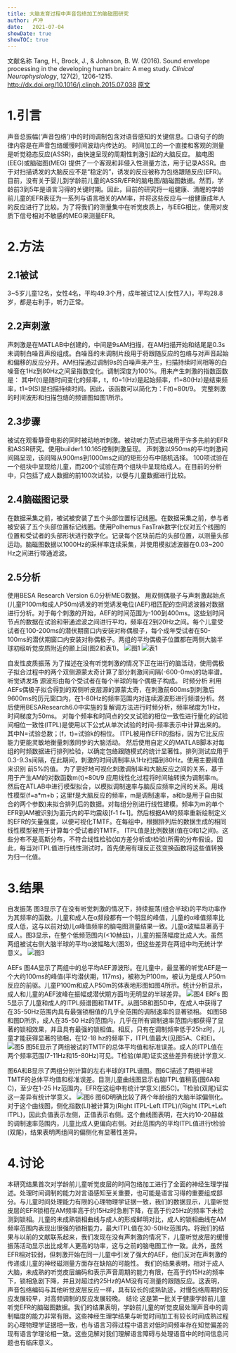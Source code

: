 ```yaml
---
title: 大脑发育过程中声音包络加工的脑磁图研究
author: 卢冲
date:   2021-07-04
showDate: true 
showTOC: true  
---
```

文献名称
Tang, H., Brock, J., & Johnson, B. W. (2016). Sound envelope processing in the developing human brain: A meg study. *Clinical Neurophysiology*, 127(2), 1206-1215.
http://dx.doi.org/10.1016/j.clinph.2015.07.038
[原文](../Source_Files/2021-07-04-LC1.pdf)
# 1.引言
声音总振幅(‘声音包络’)中的时间调制包含对语音感知的关键信息。口语句子的韵律内容是在声音包络缓慢时间波动内传达的。
时间加工的一个直接和客观的测量是听觉稳态反应(ASSR)，由快速呈现的周期性刺激引起的大脑反应。
脑电图(EEG)或脑磁图(MEG) 提供了一个客观和非侵入性测量方法，用于记录ASSR。由于对扫描诱发的大脑反应不是“稳定的”，诱发的反应被称为包络跟随反应(EFR)。
目前，没有关于婴儿到学龄前儿童的ASSR/EFR的脑电图/脑磁图数据。然而，学龄前3到5年是语言习得的关键时期。因此，目前的研究将一组健康、清醒的学龄前儿童的EFR表征为一系列与语言相关的AM率，并将这些反应与一组健康成年人的反应进行了比较。为了将我们的测量集中在听觉皮质上，与EEG相比，使用对皮质下信号相对不敏感的MEG来测量EFR。
# 2.方法
## 2.1被试
3~5岁儿童12名，女性4名，平均49.3个月，成年被试12人(女性7人)，平均28.8岁，都是右利手，听力正常。
## 2.2声刺激
声刺激是在MATLAB中创建的，中间是9sAM扫描，在AM扫描开始和结尾是0.3s未调制白噪音声段组成。白噪音的未调制片段用于将跟随反应的包络与对声音起始和偏移的反应分开。AM扫描通过调制9s的白噪声来产生，扫描持续时间相等的白噪音在1Hz到80Hz之间呈指数变化。调制深度为100%。用来产生刺激的指数函数是：
其中f(t)是随时间变化的频率，t，f0=1(Hz)是起始频率，f1=80(Hz)是结束频率，t1=9(S)是扫描持续时间。因此，该函数可以简化为：F(t)=80t/9。
完整刺激的时间波形和扫描包络的频谱图如图1所示。

## 2.3步骤
被试在观看静音电影的同时被动地听刺激。被动听力范式已被用于许多先前的EFR和ASSR研究。使用builder1.10.165控制刺激呈现。
声刺激以950ms的平均刺激间间隔呈现，该间隔从900ms到1000ms之间的矩形分布中随机选择。
100项试验在一个组块中呈现给儿童，而200个试验在两个组块中呈现给成人。在目前的分析中，只包括了成人数据的前100次试验，以便与儿童数据进行比较。
## 2.4脑磁图记录
在数据采集之前，被试被安装了五个头部位置标记线圈。在数据采集之前，参与者被安装了五个头部位置标记线圈。使用Polhemus FasTrak数字化仪对五个线圈的位置和受试者的头部形状进行数字化。记录每个区块前后的头部位置，以测量头部运动。脑磁图数据以1000Hz的采样率连续采集，并使用模拟滤波器在0.03~200 Hz之间进行带通滤波。
## 2.5分析
使用BESA Research Version 6.0分析MEG数据。
用双侧偶极子与声刺激起始点(儿童P100m和成人P50m)诱发的听觉诱发电位(AEF)相匹配的空间滤波器对数据进行分析。对于每个刺激的开始，AEF的时间范围为-100到400ms。这些划时间节点的数据在试验和带通滤波之间进行平均，频率在2到20Hz之间。每个儿童受试者在100-200ms的潜伏期窗口内安装对称偶极子，每个成年受试者在50-100ms的潜伏期窗口内安装对称偶极子。两组的平均偶极子位置都在两侧大脑半球初级听觉皮质附近的颞上回(图2和表1)。
![图1](../Supporting_Information/2021-07-04-LC1-Fig2.png)
![表1](../Supporting_Information/2021-07-04-LC1-Table1.png)

自发性皮质振荡 为了描述在没有听觉刺激的情况下正在进行的脑活动，使用偶极子拟合过程中的两个双侧源蒙太奇计算了部分刺激间间隔(-600-0ms)的功率谱。
听觉诱发场   源波形由每个受试者在每个半球的每个偶极子构成。
时频分析     利用AEFs偶极子拟合得到的双侧听皮层源的源蒙太奇，在刺激前600ms到刺激后9600ms的历元窗口内，在1-80Hz的频率范围内对连续源波形进行频谱分析。然后使用BESAResearch6.0中实施的复解调方法进行时频分析，频率梯度为1Hz，时间梯度为50ms。
对每个频率和时间点的交叉试验的相位一致性进行量化的试验间相位一致性(ITPL)是使用以下公式从单次试验的时间-频率表示中计算出来的。
其中N=试验总数；(f，t)=试验k的相位。
ITPL被用作EFR的指标，因为它比反应能力更能灵敏地衡量刺激同步的大脑活动。
然后使用自定义的MATLAB脚本对每组的时频数据进行排列检验，以确定包络跟随模式的统计显著性。排列测试应用于0.3-9.3s间隔，在此期间，刺激的时间调制率从1Hz扫描到80Hz。使用主要阈值来识别 前5%的值。
为了更好地可视化刺激调制率和大脑反应之间的关系，基于用于产生AM的对数函数m(t)=80t/9 应用线性化过程将时间轴转换为调制率m。
然后在ATLAB中进行模型拟合，以模拟调制速率与脑反应频率之间的关系。用线性模型(f=a*m+b；这里f是大脑反应的频率，m是调制速率，a和b是用于自由拟合的两个参数)来拟合排列后的数据。对每组分别进行线性建模。频率为m的单个EFR到AM被识别为面元内的平均震级[f-1 f+1]。然后根据AM的频率重新绘制定义的EFR的矢量强度，以便可视化TMTF。在每组中，根据排列后的数据生成的相同线性模型被用于计算每个受试者的TMTF。
ITPL值是比例数据(值在0和1之间)。这些分布不是高斯分布，不符合线性检验(如方差分析或t检验)所需的分布假设。因此，每当对ITPL值进行线性测试时，首先使用有理反正弦变换函数将这些值转换为归一化值。

# 3.结果
自发振荡
图3显示了在没有听觉刺激的情况下，持续振荡(组合半球)的平均功率作为其频率的函数。儿童和成人在α频段都有一个明显的峰值，儿童的α峰值频率比成人低，这与以前对幼儿α峰值频率的脑电图测量结果一致。儿童α波幅显著高于成人。图3显示，在整个低频范围内(<10赫兹)，儿童的振荡幅度比成人大。虽然两组被试右侧大脑半球的平均α波幅略大(图3)，但这些差异在两组中均无统计学意义。
![图3](../Supporting_Information/2021-07-04-LC1-Fig3.png)

AEFs
图4A显示了两组中的总平均AEF源波形。在儿童中，最显著的听觉AEF是一个大约100ms的峰值(平均潜伏期，117ms)，被称为P100m，被认为是成人P50m反应的前驱。儿童P100m和成人P50m的体表地形图如图4所示。统计分析显示，成人和儿童的AEF波峰在振幅或潜伏期方面均无明显的半球差异。
![图4](../Supporting_Information/2021-07-04-LC1-Fig4.png)
ERFs
图5显示了儿童和成人的ITPL频谱图和TMTF。从图5B和图5D中，在成人中获得了在35-50Hz范围内具有最强锁相值的几乎全范围的调制速率的显著锁相。
如图5B和图D所示，成人在35-50 Hz的范围内，几乎在所有调制速率范围内都获得了显著的锁相效果，并且具有最强的锁相值。相反，只有在调制频率低于25hz时，儿童才能获得显著的锁相，在12-18 hz的频率下，ITPL值最大(见图5A、C和E)。
![图5](../Supporting_Information/2021-07-04-LC1-Fig5.png)
图5E显示了两组被试的TMTF的总体平均值和标准误差。成人的ITPL值在两个频率范围(7-11Hz和15-80Hz)可见。T检验(单尾)证实这些差异有统计学意义.

图6A和B显示了两组分别计算的左右半球的ITPL谱图。图6C描述了两组半球TMTF的总体平均值和标准误差。目测儿童曲线图显示右脑ITPL值稍高(图6A和C)，至少在1-25 Hz范围内，EFR在这组中有统计学意义(图5C)。T检验(双尾)证实这一差异有统计学意义。
![图6](../Supporting_Information/2021-07-04-LC1-Fig6.png)
图6D明确比较了两个年龄组的大脑半球偏侧化。对于这个曲线图，侧化指数(LI)被计算为(Right ITPL-Left ITPL)/(Right ITPL+Left ITPL)，因此负值表示左侧，正值表示右侧。这个曲线图表明，在大约10-20赫兹的调制速率范围内，儿童比成人更偏向右侧。对此范围内的平均ITPL值进行t检验(双尾)，结果表明两组间的偏侧化有显著性差异。
# 4.讨论
本研究结果首次对学龄前儿童听觉皮层的时间包络加工进行了全面的神经生理学描述。处理时间调制的能力对言语感知至关重要，也可能是语言习得的重要组成部分。与儿童时间处理能力有限的心理物理学证据一致，我们的数据显示，儿童听觉皮层的EFR锁相在AM频率高于约15Hz时急剧下降，在高于约25Hz的频率下未检测到锁相。儿童的未成熟锁相曲线与成人的形成鲜明对比，成人的锁相曲线在AM频率范围内表现出很强的锁相能力，最大ITPL值在30-50Hz范围内。将我们的结果与以前的文献联系起来，我们发现在没有声刺激的情况下，儿童听觉皮层的缓慢振荡活动显示出比成年人更高的功率，这与之前的脑电图工作一致。此外，虽然EFR相对较弱，但刺激开始在同一儿童中引发了强大的AEF，他们反对在声刺激的传递或儿童的神经磁测量方面存在缺陷的可能性。
我们的结果表明，相对于成人大脑，未成熟的听觉皮层编码和表示声音周期的能力有限，在高于约15Hz的频率下，锁相急剧下降，并且对超过约25Hz的AM没有可测量的跟随反应。这表明，声音包络编码与其他听觉皮层反应一样，具有较长的成熟轨迹，对慢包络周期的反应发展较早，对高频调制的反应发展较晚。
结论
这是第一批关于健康学龄前儿童听觉EFR的脑磁图数据。我们的结果表明，学龄前儿童的听觉皮层处理声音中的调制幅度的能力非常有限。这些神经生理学结果与听觉时间加工有较长时间成熟过程的心理物理学证据相一致，也与语言习得过程中语言对低时间频率存在知觉偏差的现有语言学理论相一致。这些见解对我们理解语言障碍与处理语音中的时间信息问题也有临床意义。

